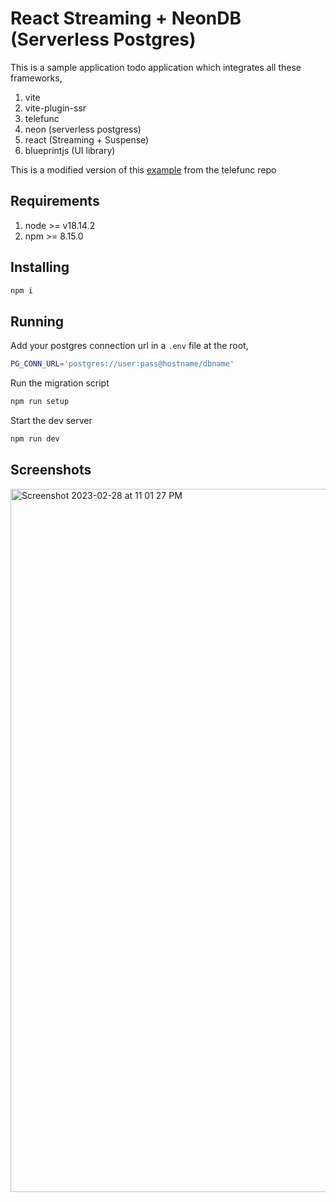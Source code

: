 # React Streaming + NeonDB (Serverless Postgres)

This is a sample application todo application which integrates all these frameworks,

1. vite 
2. vite-plugin-ssr
3. telefunc
4. neon (serverless postgress)
5. react (Streaming + Suspense)
6. blueprintjs (UI library)

This is a modified version of this [example](https://github.com/brillout/telefunc/tree/main/examples/react-streaming) from the telefunc repo

## Requirements

1. node >= v18.14.2
2. npm >= 8.15.0

## Installing

```sh
npm i
```

## Running

Add your postgres connection url in a `.env` file at the root,

```sh
PG_CONN_URL='postgres://user:pass@hostname/dbname'
```

Run the migration script
```sh
npm run setup
```

Start the dev server
```sh
npm run dev
```

## Screenshots

<img width="1125" alt="Screenshot 2023-02-28 at 11 01 27 PM" src="https://user-images.githubusercontent.com/1687946/221931974-eb9d291c-eb43-4ef9-9646-7932148bb0d2.png">


